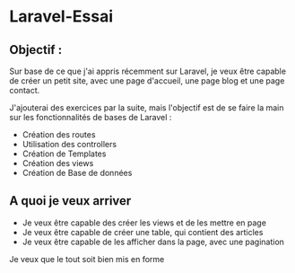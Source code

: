 # Laravel-Essai

## Objectif :
Sur base de ce que j'ai appris récemment sur Laravel, je veux être capable de créer un petit site, avec une page d'accueil, une page blog et une page contact.

J'ajouterai des exercices par la suite, mais l'objectif est de se faire la main sur les fonctionnalités de bases de Laravel :
 - Création des routes
 - Utilisation des controllers
 - Création de Templates
 - Création des views
 - Création de Base de données

## A quoi je veux arriver
 - Je veux être capable des créer les views et de les mettre en page
 - Je veux être capable de créer une table, qui contient des articles
 - Je veux être capable de les afficher dans la page, avec une pagination

 Je veux que le tout soit bien mis en forme